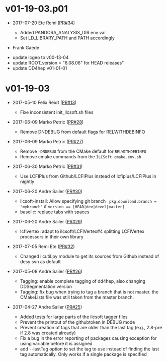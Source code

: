 # v01-19-03.p01

* 2017-07-20 Ete Remi ([PR#34](https://github.com/iLCSoft/ilcinstall/pull/34))
  - Added PANDORA_ANALYSIS_DIR env var
  - Set LD_LIBRARY_PATH and PATH accordingly

* Frank Gaede 
 - update lcgeo to v00-13-04
 - update ROOT_version = "6.08.06" for HEAD releases"
 - update DD4hep v01-01-01


# v01-19-03

* 2017-05-10 Felix Reidt ([PR#13](https://github.com/iLCSoft/ilcinstall/pull/13))
  - Fixe inconsistent init_ilcsoft.sh files

* 2017-06-09 Marko Petric ([PR#28](https://github.com/iLCSoft/ilcinstall/pull/28))
  - Remove DNDEBUG from default flags for RELWITHDEBINFO

* 2017-06-09 Marko Petric ([PR#27](https://github.com/iLCSoft/ilcinstall/pull/27))
  - Remove `-DNDEBUG` from the CMake default for `RELWITHDEBINFO`
  - Remove cmake commands from the `ILCSoft.cmake.env.sh`

* 2017-06-30 Marko Petric ([PR#31](https://github.com/iLCSoft/ilcinstall/pull/31))
  - Use LCFIPlus from Github/LCFIPlus instead of lcfiplus/LCFIPlus in nightly

* 2017-06-20 Andre Sailer ([PR#30](https://github.com/iLCSoft/ilcinstall/pull/30))
  - ilcsoft-install: Allow specifying git branch ` pkg.download.branch = "mybranch"` if `version == [HEAD|dev|devel|master]`
  - baseilc: replace tabs with spaces

* 2017-06-20 Andre Sailer ([PR#29](https://github.com/iLCSoft/ilcinstall/pull/29))
  - lcfivertex: adapt to ilcsoft/LCFIVertex#4 splitting LCFIVertex processors in their own library

* 2017-07-05 Remi Ete ([PR#32](https://github.com/iLCSoft/ilcinstall/pull/32))
  - Changed ilcutil.py module to get its sources from Github instead of desy svn as default

* 2017-05-08 Andre Sailer ([PR#26](https://github.com/iLCSoft/ilcinstall/pull/26))
  - Tagging: enable complete tagging of dd4hep, also changing DDSegmentation version
  - Tagging: fix bug when trying to tag a branch that is not master. the CMakeLists file was still taken from the master branch.

* 2017-04-27 Andre Sailer ([PR#25](https://github.com/iLCSoft/ilcinstall/pull/25))
  - Added tests for large parts of the ilcsoft tagger files
  - Prevent the printout of the githubtoken in DEBUG mode
  - Prevent creation of tags that are older than the last tag (e.g., 2.8-pre if 2.8 was created already)
  - Fix a bug in the error reporting of packages causing exception for using variable before it is assigned
  - add --lastTag option to set the tag to use instead of finding the last tag automatically. Only works if a single package is specified

